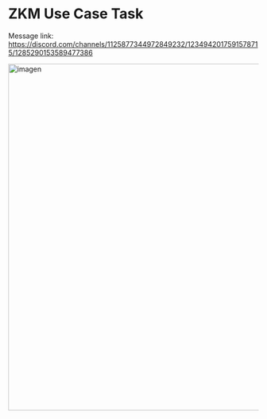 # ZKM Use Case Task

Message link: https://discord.com/channels/1125877344972849232/1234942017591578715/1285290153589477386

<img width="699" alt="imagen" src="https://github.com/user-attachments/assets/2b7de9c2-b2fa-478e-b765-1cc51242af01">

